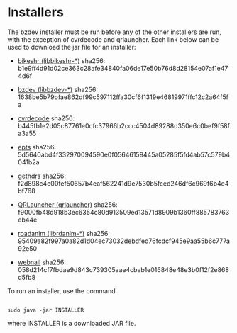 # Installers
The bzdev installer must be run before any of the other installers are run,
with the exception of cvrdecode and qrlauncher.
Each link below can be used to
download the jar file for an installer:

  - [bikeshr (libbikeshr-*)](https://billzaumen.github.io/bzdev/installers/bikeshr-install-1.4.9.jar)
    sha256: b1e9ff4d91d02ce363c28afe34840fa06de17e50b76d8d28154e07af1e474d6f

  - [bzdev (libbzdev-*)](https://billzaumen.github.io/bzdev/installers/bzdev-install-2.1.103.jar)
    sha256: 1638be5b79bfae862df99c597112ffa30cf6f1319e46819971ffc12c2a64f5fa

  - [cvrdecode](https://billzaumen.github.io/bzdev/installers/cvrdecode-install-1.4.jar)
    sha256: b445fb1e2d05c87761e0cfc37966b2ccc4504d89288d350e6c0bef9f58fa3a55

  - [epts](https://billzaumen.github.io/bzdev/installers/epts-install-1.1.34.jar)
    sha256: 5d5640abd4f332970094590e0f05646159445a05285f5fd4ab57c579b4041b2a

  - [gethdrs](https://billzaumen.github.io/bzdev/installers/gethdrs-install-1.1.1.jar)
    sha256: f2d898c4e00fef50657b4eaf562241d9e7530b5fced246df6c969f6b4e4bf768

  - [QRLauncher (qrlauncher)](https://billzaumen.github.io/bzdev/installers/qrlauncher-install-1.14.jar)
    sha256: f9000fb48d918b3ec6354c80d913509ed13571d8909b1360ff885783763eb44e

  - [roadanim (librdanim-*)](https://billzaumen.github.io/bzdev/installers/roadanim-install-1.4.13.jar)
    sha256: 95409a82f997a0a82d1d04ec73032debdfed76fcdcf945e9aa55b6c777a92e50

  - [webnail](https://billzaumen.github.io/bzdev/installers/webnail-install-1.6.28.jar)
    sha256: 058d214cf7fbdae9d843c739305aae4cbab1e016848e48e3b0f12f2e868d5fb8

To run an installer, use the command

```

sudo java -jar INSTALLER
```

where INSTALLER is a downloaded JAR file.
